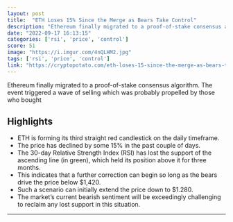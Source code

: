 ```yaml
---
layout: post
title:  "ETH Loses 15% Since the Merge as Bears Take Control"
description: "Ethereum finally migrated to a proof-of-stake consensus algorithm. The event triggered a wave of selling which was probably propelled by those who bought"
date: "2022-09-17 16:13:15"
categories: ['rsi', 'price', 'control']
score: 51
image: "https://i.imgur.com/4nQLHM2.jpg"
tags: ['rsi', 'price', 'control']
link: "https://cryptopotato.com/eth-loses-15-since-the-merge-as-bears-take-control-ethereum-price-analysis"
---
```


Ethereum finally migrated to a proof-of-stake consensus algorithm. The event triggered a wave of selling which was probably propelled by those who bought

## Highlights

- ETH is forming its third straight red candlestick on the daily timeframe.
- The price has declined by some 15% in the past couple of days.
- The 30-day Relative Strength Index (RSI) has lost the support of the ascending line (in green), which held its position above it for three months.
- This indicates that a further correction can begin so long as the bears drive the price below $1,420.
- Such a scenario can initially extend the price down to $1.280.
- The market’s current bearish sentiment will be exceedingly challenging to reclaim any lost support in this situation.

---
